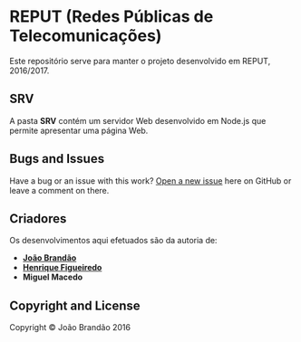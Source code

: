 # REPUT (Redes Públicas de Telecomunicações)
Este repositório serve para manter o projeto desenvolvido em REPUT, 2016/2017.

## SRV

A pasta **SRV** contém um servidor Web desenvolvido em Node.js que permite apresentar uma página Web.

## Bugs and Issues

Have a bug or an issue with this work? [Open a new issue](https://github.com/joaorbrandao/RaspberryPi-Projects/issues) here on GitHub or leave a comment on there.

## Criadores

Os desenvolvimentos aqui efetuados são da autoria de:
* [**João Brandão**](https://joaorbrandao.github.io)
* [**Henrique Figueiredo**](https://henriquefig.github.io)
* **Miguel Macedo**

## Copyright and License

Copyright © João Brandão 2016
